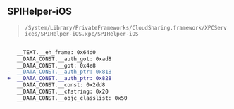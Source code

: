 ## SPIHelper-iOS

> `/System/Library/PrivateFrameworks/CloudSharing.framework/XPCServices/SPIHelper-iOS.xpc/SPIHelper-iOS`

```diff

   __TEXT.__eh_frame: 0x64d0
   __DATA_CONST.__auth_got: 0xad8
   __DATA_CONST.__got: 0x4e8
-  __DATA_CONST.__auth_ptr: 0x818
+  __DATA_CONST.__auth_ptr: 0x828
   __DATA_CONST.__const: 0x2dd8
   __DATA_CONST.__cfstring: 0x20
   __DATA_CONST.__objc_classlist: 0x50

```
